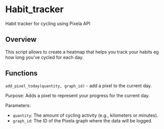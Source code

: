 # Habit_tracker
Habit tracker for cycling using Pixela API
## Overview
This script allows to create a heatmap that helps you track your habits eg how long you've cycled for each day. 

## Functions

`add_pixel_today(quantity, graph_id)` - add a pixel to the current day.

Purpose: Adds a pixel to represent your progress for the current day.

Parameters:
- `quantity`: The amount of cycling activity (e.g., kilometers or minutes).
- `graph_id`: The ID of the Pixela graph where the data will be logged.
